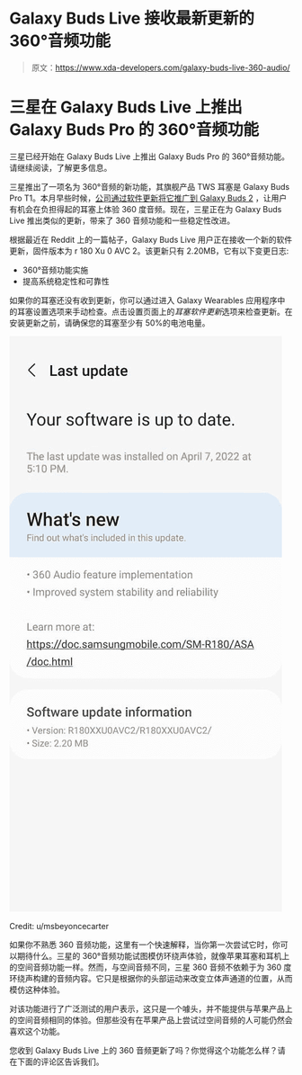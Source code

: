 # Galaxy Buds Live 接收最新更新的 360°音频功能

> 原文：<https://www.xda-developers.com/galaxy-buds-live-360-audio/>

# 三星在 Galaxy Buds Live 上推出 Galaxy Buds Pro 的 360°音频功能

三星已经开始在 Galaxy Buds Live 上推出 Galaxy Buds Pro 的 360°音频功能。请继续阅读，了解更多信息。

三星推出了一项名为 360°音频的新功能，其旗舰产品 TWS 耳塞是 Galaxy Buds Pro T1。本月早些时候，[公司通过软件更新将它推广到 Galaxy Buds 2](https://www.xda-developers.com/galaxy-buds-2-360-audio/) ，让用户有机会在负担得起的耳塞上体验 360 度音频。现在，三星正在为 Galaxy Buds Live 推出类似的更新，带来了 360 音频功能和一些稳定性改进。

根据最近在 Reddit 上的一篇帖子，Galaxy Buds Live 用户正在接收一个新的软件更新，固件版本为 r 180 Xu 0 AVC 2。该更新只有 2.20MB，它有以下变更日志:

*   360°音频功能实施
*   提高系统稳定性和可靠性

如果你的耳塞还没有收到更新，你可以通过进入 Galaxy Wearables 应用程序中的耳塞设置选项来手动检查。点击设置页面上的*耳塞软件更新*选项来检查更新。在安装更新之前，请确保您的耳塞至少有 50%的电池电量。

 <picture>![Samsung Galaxy Buds Live software update screenshot 360 Audio](img/55c55d73251294c1c0155046f4b2a273.png)</picture> 

Credit: u/msbeyoncecarter

如果你不熟悉 360 音频功能，这里有一个快速解释，当你第一次尝试它时，你可以期待什么。三星的 360°音频功能试图模仿环绕声体验，就像苹果耳塞和耳机上的空间音频功能一样。然而，与空间音频不同，三星 360 音频不依赖于为 360 度环绕声构建的音频内容。它只是根据你的头部运动来改变立体声通道的位置，从而模仿这种体验。

对该功能进行了广泛测试的用户表示，这只是一个噱头，并不能提供与苹果产品上的空间音频相同的体验。但那些没有在苹果产品上尝试过空间音频的人可能仍然会喜欢这个功能。

您收到 Galaxy Buds Live 上的 360 音频更新了吗？你觉得这个功能怎么样？请在下面的评论区告诉我们。